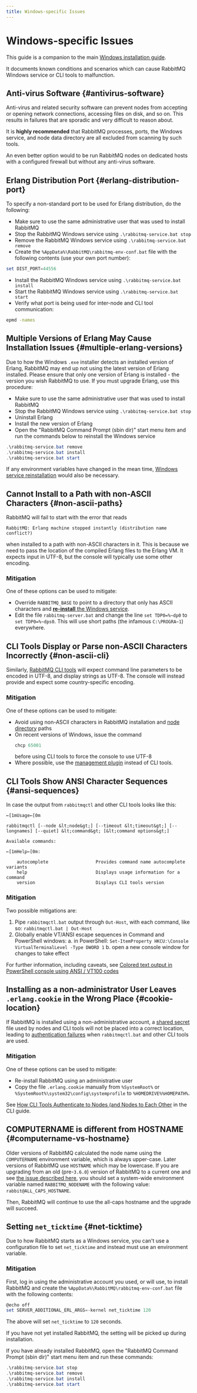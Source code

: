 ```yaml
---
title: Windows-specific Issues
---
```


<!--
Copyright (c) 2005-2024 Broadcom. All Rights Reserved. The term "Broadcom" refers to Broadcom Inc. and/or its subsidiaries.

All rights reserved. This program and the accompanying materials
are made available under the terms of the under the Apache License,
Version 2.0 (the "License”); you may not use this file except in compliance
with the License. You may obtain a copy of the License at

https://www.apache.org/licenses/LICENSE-2.0

Unless required by applicable law or agreed to in writing, software
distributed under the License is distributed on an "AS IS" BASIS,
WITHOUT WARRANTIES OR CONDITIONS OF ANY KIND, either express or implied.
See the License for the specific language governing permissions and
limitations under the License.
-->

# Windows-specific Issues

This guide is a companion to the main [Windows installation guide](./install-windows).

It documents known conditions and scenarios which can cause RabbitMQ Windows service
or CLI tools to malfunction.

## Anti-virus Software {#antivirus-software}

Anti-virus and related security software can prevent nodes from accepting or opening network connections,
accessing files on disk, and so on. This results in failures that are sporadic and very difficult to reason about.

It is **highly recommended** that RabbitMQ processes, ports, the Windows service, and node data
directory are all excluded from scanning by such tools.

An even better option would to be run RabbitMQ nodes on dedicated hosts with a configured
firewall but without any anti-virus software.

## Erlang Distribution Port {#erlang-distribution-port}

To specify a non-standard port to be used for Erlang distribution, do the following:

 * Make sure to use the same administrative user that was used to install RabbitMQ
 * Stop the RabbitMQ Windows service using `.\rabbitmq-service.bat stop`
 * Remove the RabbitMQ Windows service using `.\rabbitmq-service.bat remove`
 * Create the `%AppData%\RabbitMQ\rabbitmq-env-conf.bat` file with the following contents (use your own port number):

```powershell
set DIST_PORT=44556
```

 * Install the RabbitMQ Windows service using `.\rabbitmq-service.bat install`
 * Start the RabbitMQ Windows service using `.\rabbitmq-service.bat start`
 * Verify what port is being used for inter-node and CLI tool communication:

```bash
epmd -names
```

## Multiple Versions of Erlang May Cause Installation Issues {#multiple-erlang-versions}

Due to how the Windows `.exe` installer detects an installed version of Erlang, RabbitMQ may end up not using the latest version of Erlang installed. Please ensure that only one version of Erlang is installed -
the version you wish RabbitMQ to use. If you must upgrade Erlang, use this procedure:

 * Make sure to use the same administrative user that was used to install RabbitMQ
 * Stop the RabbitMQ Windows service using `.\rabbitmq-service.bat stop`
 * Uninstall Erlang
 * Install the new version of Erlang
 * Open the "RabbitMQ Command Prompt (sbin dir)" start menu item and run the commands below to reinstall the Windows service

```powershell
.\rabbitmq-service.bat remove
.\rabbitmq-service.bat install
.\rabbitmq-service.bat start
```

If any environment variables have changed in the mean time, [Windows service reinstallation](./configure#rabbitmq-env-file-windows) would
also be necessary.


## Cannot Install to a Path with non-ASCII Characters {#non-ascii-paths}

RabbitMQ will fail to start with the error that reads

```
RabbitMQ: Erlang machine stopped instantly (distribution name conflict?)
```

when installed to a path with non-ASCII characters in it.
This is because we need to pass the location of the compiled Erlang files to the Erlang VM.
It expects input in UTF-8, but the console will typically use some other encoding.

### Mitigation

One of these options can be used to mitigate:

 * Override `RABBITMQ_BASE` to point to a directory
   that only has ASCII characters and [**re-install** the Windows service](./configure#rabbitmq-env-file-windows).
 * Edit the file `rabbitmq-server.bat` and change the
   line `set TDP0=%~dp0` to `set TDP0=%~dps0`.
   This will use short paths (the infamous `C:\PROGRA~1`) everywhere.


## CLI Tools Display or Parse non-ASCII Characters Incorrectly {#non-ascii-cli}

Similarly, [RabbitMQ CLI tools](./cli) will expect command line
parameters to be encoded in UTF-8, and display strings as
UTF-8. The console will instead provide and expect some country-specific encoding.

### Mitigation

One of these options can be used to mitigate:

 * Avoid using non-ASCII characters in RabbitMQ installation and [node directory](./relocate) paths
 * On recent versions of Windows, issue the command
   ```powershell
   chcp 65001
   ```
   before using CLI tools to force
   the console to use UTF-8
 * Where possible, use the [management plugin](./management) instead of CLI tools.

## CLI Tools Show ANSI Character Sequences {#ansi-sequences}

In case the output from `rabbitmqctl` and other CLI tools looks like this:

```
←[1mUsage←[0m

rabbitmqctl [--node &lt;node&gt;] [--timeout &lt;timeout&gt;] [--longnames] [--quiet] &lt;command&gt; [&lt;command options&gt;]

Available commands:

←[1mHelp←[0m:

    autocomplete                  Provides command name autocomplete variants
    help                          Displays usage information for a command
    version                       Displays CLI tools version
```

### Mitigation

Two possible mitigations are:

1. Pipe `rabbitmqctl.bat` output through `Out-Host`, with each command, like so:  `rabbitmqctl.bat | Out-Host`
2. Globally enable VT/ANSI escape sequences in Command and PowerShell windows:
	a.  in PowerShell: `Set-ItemProperty HKCU:\Console VirtualTerminalLevel -Type DWORD 1`
	b. open a new console window for changes to take effect

For further information, including caveats, see [Colored text output in PowerShell console using ANSI / VT100 codes](https://stackoverflow.com/questions/51680709/colored-text-output-in-powershell-console-using-ansi-vt100-codes)


## Installing as a non-administrator User Leaves `.erlang.cookie` in the Wrong Place {#cookie-location}

If RabbitMQ is installed using a non-administrative account, a [shared secret](./cli#erlang-cookie) file
used by nodes and CLI tools will not be placed into a correct location,
leading to [authentication failures](./cli#cli-authentication-failures) when `rabbitmqctl.bat`
and other CLI tools are used.

### Mitigation

One of these options can be used to mitigate:

 * Re-install RabbitMQ using an administrative user
 * Copy the file `.erlang.cookie` manually
   from `%SystemRoot%` or `%SystemRoot%\system32\config\systemprofile`
   to `%HOMEDRIVE%%HOMEPATH%`.

See [How CLI Tools Authenticate to Nodes (and Nodes to Each Other](./cli#erlang-cookie) in the CLI guide.


## COMPUTERNAME is different from HOSTNAME {#computername-vs-hostname}

Older versions of RabbitMQ calculated the node name using the `COMPUTERNAME`
environment variable, which is always upper-case. Later versions of RabbitMQ
use `HOSTNAME` which may be lowercase. If you are upgrading from an old
(pre-`3.6.0`) version of RabbitMQ to a current one and see [the issue described
here](https://github.com/rabbitmq/rabbitmq-server/issues/1568), you should set
a system-wide environment variable named `RABBITMQ_NODENAME` with the following
value: `rabbit@ALL_CAPS_HOSTNAME`.

Then, RabbitMQ will continue to use the all-caps hostname and the upgrade will
succeed.


## Setting `net_ticktime` {#net-ticktime}

Due to how RabbitMQ starts as a Windows service, you can't use a configuration
file to set `net_ticktime` and instead must use an environment variable.

### Mitigation

First, log in using the administrative account you used, or will use, to
install RabbitMQ and create the `%AppData%\RabbitMQ\rabbitmq-env-conf.bat` file
with the following contents:

```powershell
@echo off
set SERVER_ADDITIONAL_ERL_ARGS=-kernel net_ticktime 120
```

The above will set `net_ticktime` to `120` seconds.

If you have not yet installed RabbitMQ, the setting will be picked up during installation.

If you have already installed RabbitMQ, open the "RabbitMQ Command Prompt (sbin dir)"
start menu item and run these commands:

```powershell
.\rabbitmq-service.bat stop
.\rabbitmq-service.bat remove
.\rabbitmq-service.bat install
.\rabbitmq-service.bat start
```
